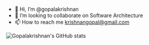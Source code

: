 - 👋 Hi, I’m @gopalakrishnan
- 💞️ I’m looking to collaborate on Software Architecture
- 📫 How to reach me krishnangopal@gmail.com




![Gopalakrishnan's GitHub stats](https://github-readme-stats.vercel.app/api?username=Krishnan14&show_icons=true)
